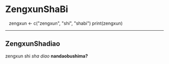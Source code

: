 # ZengxunShaBi

    zengxun <- c("zengxun", "shi", "shabi")
    print(zengxun)
    
***
## ZengxunShadiao
zengxun shi *sha diao*
**nandaobushima?**


